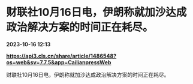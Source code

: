 # 财联社10月16日电，伊朗称就加沙达成政治解决方案的时间正在耗尽。

**2023-10-16 12:13**

**https://api3.cls.cn/share/article/1486548?os=web&sv=7.7.5&app=CailianpressWeb**

财联社10月16日电，伊朗称就加沙达成政治解决方案的时间正在耗尽。